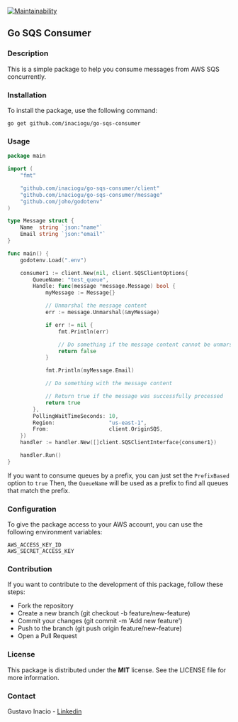 [![Maintainability](https://api.codeclimate.com/v1/badges/9693cf5c61dc08d04fd5/maintainability)](https://codeclimate.com/github/inaciogu/go-sqs-consumer/maintainability)

## Go SQS Consumer

### Description
This is a simple package to help you consume messages from AWS SQS concurrently.

### Installation
To install the package, use the following command:

``````shell
go get github.com/inaciogu/go-sqs-consumer
``````

### Usage

``````go
package main

import (
	"fmt"

	"github.com/inaciogu/go-sqs-consumer/client"
	"github.com/inaciogu/go-sqs-consumer/message"
	"github.com/joho/godotenv"
)

type Message struct {
	Name  string `json:"name"`
	Email string `json:"email"`
}

func main() {
	godotenv.Load(".env")

	consumer1 := client.New(nil, client.SQSClientOptions{
		QueueName: "test_queue",
		Handle: func(message *message.Message) bool {
			myMessage := Message{}

			// Unmarshal the message content
			err := message.Unmarshal(&myMessage)

			if err != nil {
				fmt.Println(err)

				// Do something if the message content cannot be unmarshalled
				return false
			}

			fmt.Println(myMessage.Email)

			// Do something with the message content

			// Return true if the message was successfully processed
			return true
		},
		PollingWaitTimeSeconds: 10,
		Region:                 "us-east-1",
		From:                   client.OriginSQS,
	})
	handler := handler.New([]client.SQSClientInterface{consumer1})

	handler.Run()
}
``````
If you want to consume queues by a prefix, you can just set the `PrefixBased` option to `true` Then, the `QueueName` will be used as a prefix to find all queues that match the prefix.

### Configuration
To give the package access to your AWS account, you can use the following environment variables:

``````shell
AWS_ACCESS_KEY_ID
AWS_SECRET_ACCESS_KEY
``````

### Contribution
If you want to contribute to the development of this package, follow these steps:

- Fork the repository
- Create a new branch (git checkout -b feature/new-feature)
- Commit your changes (git commit -m 'Add new feature')
- Push to the branch (git push origin feature/new-feature)
- Open a Pull Request

### License
This package is distributed under the **MIT** license. See the LICENSE file for more information.

### Contact
Gustavo Inacio - [Linkedin](https://linkedin.com/in/inaciogu)